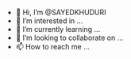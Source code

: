 - 👋 Hi, I’m @SAYEDKHUDURI
- 👀 I’m interested in ...
- 🌱 I’m currently learning ...
- 💞️ I’m looking to collaborate on ...
- 📫 How to reach me ...

<!---
SAYEDKHUDURI/SAYEDKHUDURI is a ✨ special ✨ repository because its `README.md` (this file) appears on your GitHub profile.
You can click the Preview link to take a look at your changes.
--->
